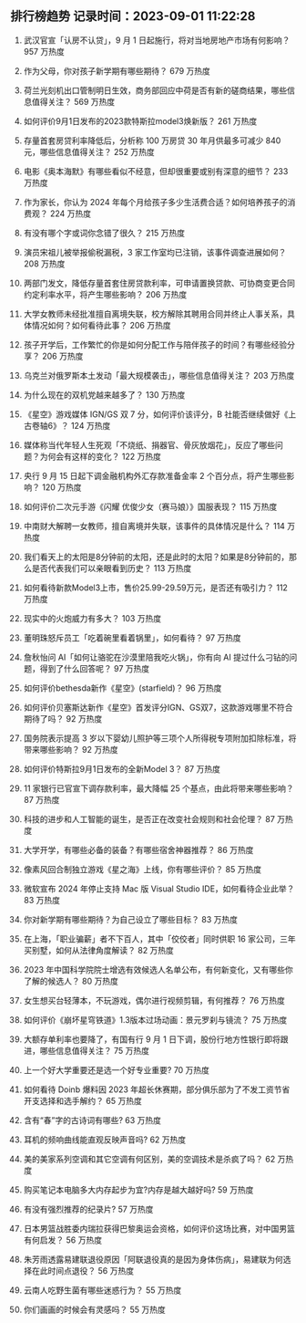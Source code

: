 
## 排行榜趋势 记录时间：2023-09-01 11:22:28
  
  1. 武汉官宣「认房不认贷」，9 月 1 日起施行，将对当地房地产市场有何影响？ 957 万热度
    
  2. 作为父母，你对孩子新学期有哪些期待？ 679 万热度
    
  3. 荷兰光刻机出口管制明日生效，商务部回应中荷是否有新的磋商结果，哪些信息值得关注？ 569 万热度
    
  4. 如何评价9月1日发布的2023款特斯拉model3焕新版？ 261 万热度
    
  5. 存量首套房贷利率降低后，分析称 100 万房贷 30 年月供最多可减少 840 元，哪些信息值得关注？ 252 万热度
    
  6. 电影《奥本海默》有哪些看似不经意，但却很重要或别有深意的细节？ 233 万热度
    
  7. 作为家长，你认为 2024 年每个月给孩子多少生活费合适？如何培养孩子的消费观？ 224 万热度
    
  8. 有没有哪个字或词你念错了很久？ 215 万热度
    
  9. 演员宋祖儿被举报偷税漏税，3 家工作室均已注销，该事件调查进展如何？ 208 万热度
    
  10. 两部门发文，降低存量首套住房贷款利率，可申请置换贷款、可协商变更合同约定利率水平，将产生哪些影响？ 206 万热度
    
  11. 大学女教师未经批准擅自离境失联，校方解除其聘用合同并终止人事关系，具体情况如何？如何看待此事？ 206 万热度
    
  12. 孩子开学后，工作繁忙的你是如何分配工作与陪伴孩子的时间？有哪些经验分享？ 206 万热度
    
  13. 乌克兰对俄罗斯本土发动「最大规模袭击」，哪些信息值得关注？ 203 万热度
    
  14. 为什么现在的双机党越来越多了？ 130 万热度
    
  15. 《星空》游戏媒体 IGN/GS 双 7 分，如何评价该评分，B 社能否继续做好《上古卷轴6》？ 124 万热度
    
  16. 媒体称当代年轻人生死观「不烧纸、捐器官、骨灰放烟花」，反应了哪些问题？为何会有这样的变化？ 122 万热度
    
  17. 央行 9 月 15 日起下调金融机构外汇存款准备金率 2 个百分点，将产生哪些影响？ 120 万热度
    
  18. 如何评价二次元手游《闪耀 优俊少女（赛马娘）》国服表现？ 115 万热度
    
  19. 中南财大解聘一女教师，擅自离境并失联，该事件的具体情况是什么？ 114 万热度
    
  20. 我们看天上的太阳是8分钟前的太阳，还是此时的太阳？如果是8分钟前的，那么是否代表我们可以亲眼看到历史？ 113 万热度
    
  21. 如何看待新款Model3上市，售价25.99-29.59万元，是否还有吸引力？ 112 万热度
    
  22. 现实中的火炮威力有多大？ 103 万热度
    
  23. 董明珠怒斥员工「吃着碗里看着锅里」，如何看待？ 97 万热度
    
  24. 詹秋怡问 AI「如何让骆驼在沙漠里陪我吃火锅」，你有向 AI 提过什么刁钻的问题，得到了什么回答呢？ 97 万热度
    
  25. 如何评价bethesda新作《星空》(starfield)？ 96 万热度
    
  26. 如何评价贝塞斯达新作《星空》首发评分IGN、GS双7，这款游戏哪里不符合期待了吗？ 92 万热度
    
  27. 国务院表示提高 3 岁以下婴幼儿照护等三项个人所得税专项附加扣除标准，将带来哪些影响？ 92 万热度
    
  28. 如何评价特斯拉9月1日发布的全新Model 3？ 87 万热度
    
  29. 11 家银行已官宣下调存款利率，最大降幅 25 个基点，由此将带来哪些影响？ 87 万热度
    
  30. 科技的进步和人工智能的诞生，是否正在改变社会规则和社会伦理？ 87 万热度
    
  31. 大学开学，有哪些必备的装备？有哪些宿舍神器推荐？ 86 万热度
    
  32. 像素风回合制独立游戏《星之海》上线，你有哪些评价？ 85 万热度
    
  33. 微软宣布 2024 年停止支持 Mac 版 Visual Studio IDE，如何看待企业此举？ 83 万热度
    
  34. 你对新学期有哪些期待？为自己设立了哪些目标？ 83 万热度
    
  35. 在上海，「职业骗薪」者不下百人，其中「佼佼者」同时供职 16 家公司，三年买别墅，如何从法律角度解读？ 82 万热度
    
  36. 2023 年中国科学院院士增选有效候选人名单公布，有何新变化，又有哪些你了解的候选人？ 80 万热度
    
  37. 女生想买台轻薄本，不玩游戏，偶尔进行视频剪辑，有何推荐？ 76 万热度
    
  38. 如何评价《崩坏星穹铁道》1.3版本过场动画：景元罗刹与镜流？ 75 万热度
    
  39. 大额存单利率也要降了，有国有行 9 月 1 日下调，股份行地方性银行即将跟进，哪些信息值得关注？ 75 万热度
    
  40. 上一个好大学重要还是选一个好专业重要? 70 万热度
    
  41. 如何看待 Doinb 爆料因 2023 年超长休赛期，部分俱乐部为了不发工资节省开支选择和选手解约？ 65 万热度
    
  42. 含有“春”字的古诗词有哪些? 63 万热度
    
  43. 耳机的频响曲线能直观反映声音吗? 62 万热度
    
  44. 美的美家系列空调和其它空调有何区别，美的空调技术是杀疯了吗？ 62 万热度
    
  45. 购买笔记本电脑多大内存起步为宜?内存是越大越好吗? 59 万热度
    
  46. 有没有强烈推荐的纪录片? 57 万热度
    
  47. 日本男篮战胜委内瑞拉获得巴黎奥运会资格，如何评价这场比赛，对中国男篮有何启发？ 56 万热度
    
  48. 朱芳雨透露易建联退役原因「阿联退役真的是因为身体伤病」，易建联为何选择在此时间点退役？ 56 万热度
    
  49. 云南人吃野生菌有哪些迷惑行为？ 55 万热度
    
  50. 你们画画的时候会有灵感吗？ 55 万热度
    